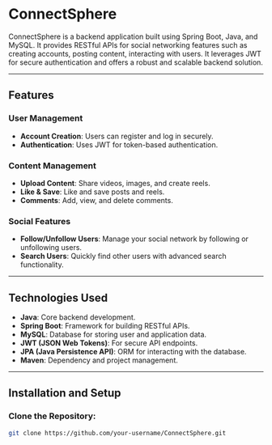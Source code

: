 # ConnectSphere

ConnectSphere is a backend application built using Spring Boot, Java, and MySQL. It provides RESTful APIs for social networking features such as creating accounts, posting content, interacting with users. It leverages JWT for secure authentication and offers a robust and scalable backend solution.

---

## Features

### User Management

- **Account Creation**: Users can register and log in securely.
- **Authentication**: Uses JWT for token-based authentication.

### Content Management

- **Upload Content**: Share videos, images, and create reels.
- **Like & Save**: Like and save posts and reels.
- **Comments**: Add, view, and delete comments.

### Social Features

- **Follow/Unfollow Users**: Manage your social network by following or unfollowing users.
- **Search Users**: Quickly find other users with advanced search functionality.


---


## Technologies Used

- **Java**: Core backend development.
- **Spring Boot**: Framework for building RESTful APIs.
- **MySQL**: Database for storing user and application data.
- **JWT (JSON Web Tokens)**: For secure API endpoints.
- **JPA (Java Persistence API)**: ORM for interacting with the database.
- **Maven**: Dependency and project management.

---

## Installation and Setup

### Clone the Repository:

```bash
git clone https://github.com/your-username/ConnectSphere.git
